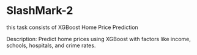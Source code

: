 # SlashMark-2

this task consists of  XGBoost Home Price Prediction


Description: Predict home prices using XGBoost with factors like income, schools, hospitals, and crime rates.

